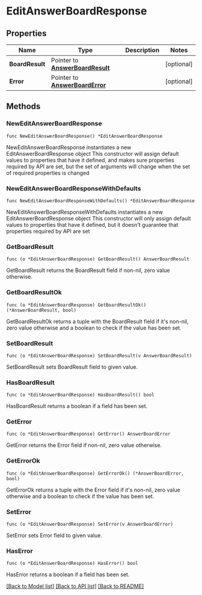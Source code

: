 # EditAnswerBoardResponse

## Properties

Name | Type | Description | Notes
------------ | ------------- | ------------- | -------------
**BoardResult** | Pointer to [**AnswerBoardResult**](AnswerBoardResult.md) |  | [optional] 
**Error** | Pointer to [**AnswerBoardError**](AnswerBoardError.md) |  | [optional] 

## Methods

### NewEditAnswerBoardResponse

`func NewEditAnswerBoardResponse() *EditAnswerBoardResponse`

NewEditAnswerBoardResponse instantiates a new EditAnswerBoardResponse object
This constructor will assign default values to properties that have it defined,
and makes sure properties required by API are set, but the set of arguments
will change when the set of required properties is changed

### NewEditAnswerBoardResponseWithDefaults

`func NewEditAnswerBoardResponseWithDefaults() *EditAnswerBoardResponse`

NewEditAnswerBoardResponseWithDefaults instantiates a new EditAnswerBoardResponse object
This constructor will only assign default values to properties that have it defined,
but it doesn't guarantee that properties required by API are set

### GetBoardResult

`func (o *EditAnswerBoardResponse) GetBoardResult() AnswerBoardResult`

GetBoardResult returns the BoardResult field if non-nil, zero value otherwise.

### GetBoardResultOk

`func (o *EditAnswerBoardResponse) GetBoardResultOk() (*AnswerBoardResult, bool)`

GetBoardResultOk returns a tuple with the BoardResult field if it's non-nil, zero value otherwise
and a boolean to check if the value has been set.

### SetBoardResult

`func (o *EditAnswerBoardResponse) SetBoardResult(v AnswerBoardResult)`

SetBoardResult sets BoardResult field to given value.

### HasBoardResult

`func (o *EditAnswerBoardResponse) HasBoardResult() bool`

HasBoardResult returns a boolean if a field has been set.

### GetError

`func (o *EditAnswerBoardResponse) GetError() AnswerBoardError`

GetError returns the Error field if non-nil, zero value otherwise.

### GetErrorOk

`func (o *EditAnswerBoardResponse) GetErrorOk() (*AnswerBoardError, bool)`

GetErrorOk returns a tuple with the Error field if it's non-nil, zero value otherwise
and a boolean to check if the value has been set.

### SetError

`func (o *EditAnswerBoardResponse) SetError(v AnswerBoardError)`

SetError sets Error field to given value.

### HasError

`func (o *EditAnswerBoardResponse) HasError() bool`

HasError returns a boolean if a field has been set.


[[Back to Model list]](../README.md#documentation-for-models) [[Back to API list]](../README.md#documentation-for-api-endpoints) [[Back to README]](../README.md)


